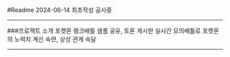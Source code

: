 #Readme
2024-06-14 최초작성 공사중

---

###프로젝트 소개
포켓몬 랭크배틀 샘플 공유, 토론 게시판
실시간 모의배틀로 포켓몬의 노력치 계산 숙련, 상성 관계 숙달

---